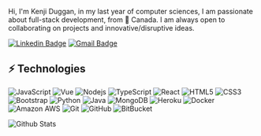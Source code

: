 Hi, I'm Kenji Duggan, in my last year of computer sciences, I am passionate about full-stack development, from 🚀 Canada. I am always open to collaborating on projects and innovative/disruptive ideas.

[![Linkedin Badge](https://img.shields.io/badge/-kenjiduggan-blue?style=flat-square&logo=Linkedin&logoColor=white&link=https://www.linkedin.com/in/kenji-duggan/)](https://www.linkedin.com/in/kenji-duggan/)
[![Gmail Badge](https://img.shields.io/badge/-kenjiduggan@gmail.com-c14438?style=flat-square&logo=Gmail&logoColor=white&link=mailto:kenjiduggan@gmail.com)](mailto:kenjiduggan@gmail.com)

## ⚡ Technologies
![JavaScript](https://img.shields.io/badge/-JavaScript-black?style=flat-square&logo=javascript)
![Vue](https://img.shields.io/badge/-Vue-green?style=flat-square&logo=vue.js)
![Nodejs](https://img.shields.io/badge/-Nodejs-black?style=flat-square&logo=Node.js)
![TypeScript](https://img.shields.io/badge/-TypeScript-007ACC?style=flat-square&logo=typescript)
![React](https://img.shields.io/badge/-React-black?style=flat-square&logo=react)
![HTML5](https://img.shields.io/badge/-HTML5-E34F26?style=flat-square&logo=html5&logoColor=white)
![CSS3](https://img.shields.io/badge/-CSS3-1572B6?style=flat-square&logo=css3)
![Bootstrap](https://img.shields.io/badge/-Bootstrap-563D7C?style=flat-square&logo=bootstrap)
![Python](https://img.shields.io/badge/-Python-black?style=flat-square&logo=Python)
![Java](https://img.shields.io/badge/-java-E34A86?style=flat-square&logo=java)
![MongoDB](https://img.shields.io/badge/-MongoDB-black?style=flat-square&logo=mongodb)
![Heroku](https://img.shields.io/badge/-Heroku-430098?style=flat-square&logo=heroku)
![Docker](https://img.shields.io/badge/-Docker-black?style=flat-square&logo=docker)
![Amazon AWS](https://img.shields.io/badge/Amazon%20AWS-232F3E?style=flat-square&logo=amazon-aws)
![Git](https://img.shields.io/badge/-Git-black?style=flat-square&logo=git)
![GitHub](https://img.shields.io/badge/-GitHub-181717?style=flat-square&logo=github)
![BitBucket](https://img.shields.io/badge/-BitBucket-darkblue?style=flat-square&logo=bitbucket)
 
![Github Stats](https://github-readme-stats.vercel.app/api?username=KenjiDuggan&count_private=true&show_icons=true&include_all_commits=true)
 
 
 
  
